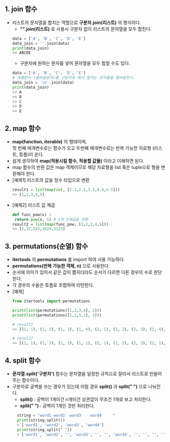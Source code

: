 ## 1. join 함수
- 리스트의 문자열을 합치는 역할으로 **구분자.join(리스트)** 의 형식이다.
  - **"".join(리스트)** 로 사용시 구분자 없이 리스트의 문자열을 모두 합친다.
  ```python
  data = ['A', 'B', 'C', 'D', 'E']
  data_join = ''.join(data)
  print(data_join)
  >> ABCDE
  ```
  - 구분자에 원하는 문자를 넣어 문자열을 모두 합칠 수도 있다.
   ```python
  data = ['A', 'B', 'C', 'D', 'E']
  # 개행문자 (줄바꿈문자)를 구분자로 해서 합치는 문자들을 줄바꿈한다.
  data_join = '\n'.join(data)
  print(data_join)
  >> A
  >> B
  >> C
  >> D
  >> E
  ```  
    
## 2. map 함수
- **map(function, iterable)** 의 형태이며,   
  첫 번째 매개변수로는 함수가 오고 두번째 매개변수로는 반복 가능한 자료형 (리스트, 튜플)이 온다.
- 쉽게 생각하여 **map(적용시킬 함수, 적용할 값들)** 이라고 이해하면 된다.
- map 함수의 반환 값은 map 객체이므로 해당 자료형을 list 혹은 tuple으로 형을 변환해야 한다.
- [예제1] 리스트의 값을 정수 타입으로 변환
  ```python
  result1 = list(map(int, [1.1,2.2,3.3,4.4,5.5]))
  >> [1,2,3,4,5]
  ```
- [예제2] 리스트 값 제곱
   ```python
   def func_pow(x) :
    return pow(x, 5) # x의 5제곱을 반환
  result2 = list(map(func_pow, [1,2,3,4,5]))
  >> [1,32,243,1024,3125]
  ```
  
## 3. permutations(순열) 함수
- **itertools** 의 **permutations** 를 import 하여 사용 가능하다.
- **permutations(반복 가능한 객체, n)** 으로 사용한다.
- 순서에 의미가 있어서 같은 값이 뽑히더라도 순서가 다르면 다른 경우의 수로 판단한다.
- 각 경우의 수들은 튜플로 조합하여 리턴한다.
- [예제]
  ```python
  from itertools import permutations

  print(list(permutations([1,2,3,4], 2)))
  print(list(permutations([1,2,3,1], 2)))

  # result1
  >> [(1, 1), (1, 2), (1, 3), (1, 4), (2, 1), (2, 2), (2, 3), (2, 4), (3, 1), (3, 2), (3, 3), (3, 4), (4, 1), (4, 2), (4, 3), (4, 4)]

  # result2
  >> [(1, 1), (1, 2), (1, 3), (1, 1), (2, 1), (2, 2), (2, 3), (2, 1), (3, 1), (3, 2), (3, 3), (3, 1), (1, 1), (1, 2), (1, 3), (1, 1)]
  ```
## 4. split 함수
- **문자열.split('구분자')** 함수는 문자열을 일정한 규칙으로 잘라서 리스트로 만들어주는 함수이다.
- 구분자로 공백을 쓰는 경우가 있는데 이럴 경우 **split()** 과 **split(" ")** 으로 나눠진다.
  - **split()** : 공백이 1개이건 n개이건 상관없이 무조건 1개로 보고 처리한다.
  - **split(" ")** : 공백이 1개인 것만 처리한다.
  ```python
    string = "word1 word2  word3    word4     "
    print(string.split())
    > ['word1', 'word2', 'word3', 'word4']
    print(string.split(" "))
    > ['word1', 'word2', '', 'word3', '', '', 'word4', '', '', '', '']
